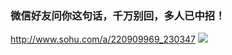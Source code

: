 ### 微信好友问你这句话，千万别回，多人已中招！
http://www.sohu.com/a/220909969_230347
![](http://5b0988e595225.cdn.sohucs.com/images/20180204/856a2ba819094804a383011783f576f0.jpeg)